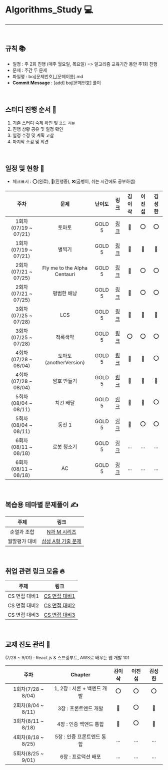 # Algorithms_Study 💻

---

<br />

## 규칙 📚

- 일정 : 주 2회 진행 (매주 월요일, 목요일) => 알고리즘 교육기간 동안 주1회 진행
- 문제 : 주간 두 문제
- 파일명 : boj[문제번호]_[문제이름].md
- <b>Commit Message</b> : [add] boj[문제번호] 풀이

<br />

## 스터디 진행 순서 🎤
1. 기존 스터디 숙제 확인 및 `코드 리뷰`
2. 진행 상황 공유 및 일정 확인
3. 일정 수정 및 계획 고찰
4. 마지막 소감 및 의견

<br />

## 일정 및 현황 📅 

- 체크표시 : ⭕(완료), 🔺(진행중), ❌(굼벵이, 쉬는 시간에도 공부하셈)

|주차|문제|난이도|링크|김이삭|이진섭|김성한|
|:---:|:---:|:---:|:---:|:---:|:---:|:---:|
|1회차(07/19 ~ 07/21)|토마토|GOLD 5|[링크](https://www.acmicpc.net/problem/7576)|🔺|⭕|⭕|
|1회차(07/19 ~ 07/21)|별찍기|GOLD 5|[링크](https://www.acmicpc.net/problem/2447)|🔺|🔺|🔺|
|2회차(07/21 ~ 07/25)|Fly me to the Alpha Centauri|GOLD 5|[링크](https://www.acmicpc.net/problem/1011)|🔺|⭕|⭕|
|2회차(07/21 ~ 07/25)|평범한 배낭|GOLD 5|[링크](https://www.acmicpc.net/problem/12865)|🔺|⭕|⭕|
|3회차(07/25 ~ 07/28)|LCS|GOLD 5|[링크](https://www.acmicpc.net/problem/9251)|🔺|🔺|🔺|
|3회차(07/25 ~ 07/28)|적록색약|GOLD 5|[링크](https://www.acmicpc.net/problem/10026)|⭕|⭕|⭕|
|4회차(07/28 ~ 08/04)|토마토(anotherVersion)|GOLD 5|[링크](https://www.acmicpc.net/problem/7569)|🔺|🔺|⭕|
|4회차(07/28 ~ 08/04)|암호 만들기|GOLD 5|[링크](https://www.acmicpc.net/problem/1759)|🔺|🔺|🔺|
|5회차(08/04 ~ 08/11)|치킨 배달|GOLD 5|[링크](https://www.acmicpc.net/problem/15686)|🔺|🔺|⭕|
|5회차(08/04 ~ 08/11)|동전 1|GOLD 5|[링크](https://www.acmicpc.net/problem/2293)|🔺|⭕|⭕|
|6회차(08/11 ~ 08/18)|로봇 청소기|GOLD 5|[링크](https://www.acmicpc.net/problem/14503)|...|...|...|
|6회차(08/11 ~ 08/18)|AC|GOLD 5|[링크](https://www.acmicpc.net/problem/5430)|...|...|...|

<br />

## 복습용 테마별 문제풀이 ✍

|주제|링크|
|:--:|:--:|
|순열과 조합|[N과 M 시리즈](https://www.acmicpc.net/workbook/view/2052)|
|월말평가 대비|[삼성 A형 기출 문제](https://www.acmicpc.net/workbook/view/2771)|

<br />

## 취업 관련 링크 모음 🔥

|주제|링크|
|:--:|:--:|
|CS 면접 대비1|[CS 면접 대비1](https://github.com/WeareSoft/tech-interview)|
|CS 면접 대비2|[CS 면접 대비2](https://github.com/brave-people/brave-tech-interview)|
|CS 면접 대비3|[CS 면접 대비3](https://github.com/JaeYeopHan/Interview_Question_for_Beginner)|

<br />

## 교재 진도 관리 📖

(7/28 ~ 9/01) : React.js & 스프링부트, AWS로 배우는 웹 개발 101

|주차|Chapter|김이삭|이진섭|김성한|
|:---:|:---:|:---:|:---:|:---:|
|1회차(7/28 ~ 8/04)|1, 2장 : 서론 + 백엔드 개발 |⭕|⭕|⭕|
|2회차(8/04 ~ 8/11)|3장 : 프론트엔드 개발 |🔺|⭕|🔺|
|3회차(8/11 ~ 8/18)|4장 : 인증 백엔드 통합 |🔺|⭕|🔺|
|4회차(8/18 ~ 8/25)|5장 : 인증 프론트엔드 통합 |...|...|...|
|5회차(8/25 ~ 9/01)|6장 : 프로덕션 배포 |...|...|...|

<br />
